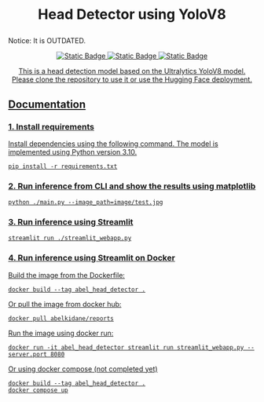 <h1><p align="center">Head Detector using YoloV8</p></h1>

Notice: It is OUTDATED.
<p align="center">
  <a href="https://github.com/AbelKidane-abita/Reports/blob/main/notebooks/Report.ipynb"><img  alt="Static Badge" src="https://img.shields.io/badge/Report-Jupyter%20Notebook-orange" target="_blank">
   <a  href="https://huggingface.co/spaces/AbelKidane/headdetector" ><img alt="Static Badge" src="https://img.shields.io/badge/%F0%9F%A4%97-Hugging%20Face-yellow" target="_blank"> 
     <a  href="https://hub.docker.com/r/abelkidane/reports" ><img alt="Static Badge" src="https://img.shields.io/badge/docker-abelkidane%2Freports-blue?logo=docker" target="_blank"> 
    
</p> 
     
<p align="center">
  This is a head detection model based on the Ultralytics YoloV8 model. Please clone the repository to use it or use the Hugging Face deployment.
</p>

<h2>Documentation</h2>

### 1. Install requirements

Install dependencies using the following command. The model is implemented using Python version 3.10. 
```
pip install -r requirements.txt

```

### 2. Run inference from CLI and show the results using matplotlib
```
python ./main.py --image_path=image/test.jpg

```

### 3. Run inference using Streamlit
```
streamlit run ./streamlit_webapp.py

```
### 4. Run inference using Streamlit on Docker

Build the image from the Dockerfile:
```
docker build --tag abel_head_detector .
```


Or pull the image from docker hub:
```
docker pull abelkidane/reports
```

Run the image using docker run:
```
docker run -it abel_head_detector streamlit run streamlit_webapp.py --server.port 8080
```

Or using docker compose (not completed yet)
```
docker build --tag abel_head_detector .
docker compose up

```
